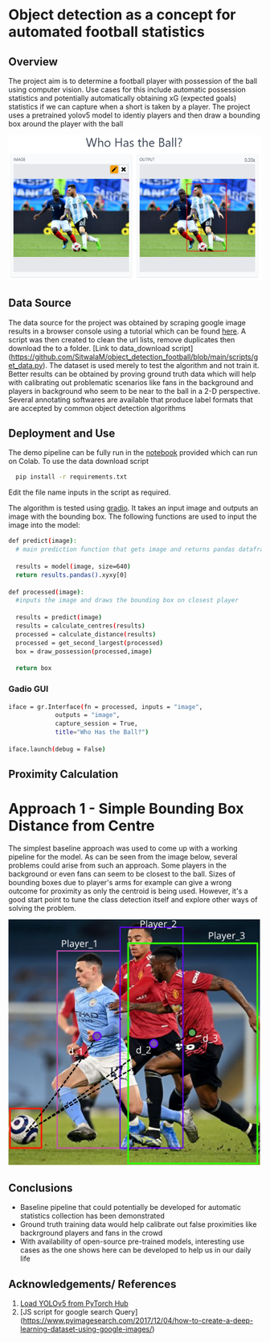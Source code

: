# Object detection as a concept for automated football statistics

## Overview 

The project aim is to determine a football player with possession of the ball using computer vision. Use cases for this include automatic possession statistics and potentially automatically obtaining xG (expected goals) statistics if we can capture when a short is taken by a player. The project uses a pretrained yolov5 model to identiy players and then draw a bounding box around the player with the ball

![Example output from gradio](https://github.com/SitwalaM/object_detection_football/blob/main/images/example4.PNG)

## Data Source 

The data source for the project was obtained by scraping google image results in a browser console using a tutorial which can be found [here](https://www.pyimagesearch.com/2017/12/04/how-to-create-a-deep-learning-dataset-using-google-images/). A script was then created to clean the url lists, remove duplicates then download the to a folder. [Link to data_download script] (https://github.com/SitwalaM/object_detection_football/blob/main/scripts/get_data.py). The dataset is used merely to test the algorithm and not train it. Better results can be obtained by proving ground truth data which will help with calibrating out problematic scenarios like fans in the background and players in background who seem to be near to the ball in a 2-D perspective. Several annotating softwares are available that produce label formats that are accepted by common object detection algorithms

## Deployment and Use

The demo pipeline can be fully run in the [notebook](https://github.com/SitwalaM/object_detection_football/blob/main/notebooks/ball_possession.ipynb) provided which can run on Colab. To use the data download script

```bash
  pip install -r requirements.txt 
```

Edit the file name inputs in the script as required.

The algorithm is tested using [gradio](https://gradio.app/). It takes an input image and outputs an image with the bounding box. The following functions are used to input the image into the model:

```bash
def predict(image):
  # main prediction function that gets image and returns pandas dataframe

  results = model(image, size=640)  
  return results.pandas().xyxy[0] 
  
def processed(image):
  #inputs the image and draws the bounding box on closest player

  results = predict(image)
  results = calculate_centres(results)
  processed = calculate_distance(results)
  processed = get_second_largest(processed)
  box = draw_possession(processed,image)

  return box
```

### Gadio GUI

```bash
iface = gr.Interface(fn = processed, inputs = "image", 
             outputs = "image",
             capture_session = True, 
             title="Who Has the Ball?")
             
iface.launch(debug = False)

```

## Proximity Calculation

# Approach 1 - Simple Bounding Box Distance from Centre

The simplest baseline approach was used to come up with a working pipeline for the model. As can be seen from the image below, several problems could arise from such an approach. Some players in the background or even fans can seem to be closest to the ball. Sizes of bounding boxes due to player's arms for example can give a wrong outcome for proximity as only the centroid is being used. However, it's a good start point to tune the class detection itself and explore other ways of solving the problem. 

![player proximity calculation](https://github.com/SitwalaM/object_detection_football/blob/main/images/calculations.svg)


## Conclusions

* Baseline pipeline that could potentially be developed for automatic statistics collection has been demonstrated
* Ground truth training data would help calibrate out false proximities like backrground players and fans in the crowd
* With availability of open-source pre-trained models, interesting use cases as the one shows here can be developed to help us in our daily life


## Acknowledgements/ References

1. [Load YOLOv5 from PyTorch Hub](https://github.com/ultralytics/yolov5/issues/36)
2. [JS script for google search Query] (https://www.pyimagesearch.com/2017/12/04/how-to-create-a-deep-learning-dataset-using-google-images/)





